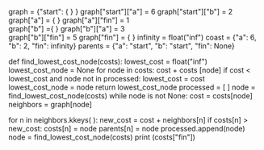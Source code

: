 graph = {"start": { } }
graph["start"]["a"]  = 6
graph["start"]["b"]  = 2
graph["a"] = { }
graph["a"]["fin"] = 1           
graph["b"] ={ }
graph["b"]["a"] = 3  
graph["b"]["fin"] = 5
graph["fin"] = { }
infinity = float("inf") 
coast = {"a": 6, "b": 2, "fin": infinity} 
parents = {"a": "start", "b": "start", "fin": None}

def find_lowest_cost_node(costs):
   lowest_cost = float("inf")
   lowest_cost_node = None
   for node in costs:
      cost + costs [node]
      if cost < lowest_cost and node not in processed:
         lowest_cost = cost 
         lowest_cost_node = node
   return lowest_cost_node
processed = [ ]
node = find_lowest_cost_node(costs)
while node is not None:
   cost = costs[node]
   neighbors = graph[node]


   for n in neighbors.kkeys( ):
      new_cost = cost  + neighbors[n]
      if costs[n] > new_cost:
         costs[n] = node
         parents[n] = node
      processed.append(node)
      node = find_lowest_cost_node(costs)
print (costs["fin"])
